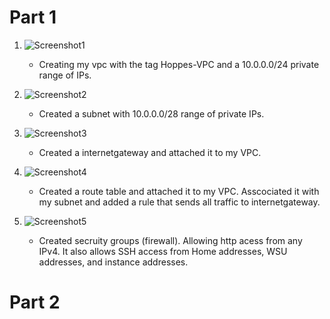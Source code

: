 # Part 1 

1. ![Screenshot1](/home/jhoppes/ceg3120-jhoppes12/Projects/Project2/Images/p2ss1.PNG) 
	* Creating my vpc with the tag Hoppes-VPC and a 10.0.0.0/24 private range of IPs.	

2. ![Screenshot2](/home/jhoppes/ceg3120-jhoppes12/Projects/Project2/Images/p2ss2.PNG)
	* Created a subnet with 10.0.0.0/28 range of private IPs.
 
3. ![Screenshot3](/home/jhoppes/ceg3120-jhoppes12/Projects/Project2/Images/p2ss3.PNG)
	* Created a internetgateway and attached it to my VPC.

4. ![Screenshot4](/home/jhoppes/ceg3120-jhoppes12/Projects/Project2/Images/p2ss4.PNG)
	* Created a route table and attached it to my VPC. Asscociated it with my subnet and added a rule that sends all traffic to internetgateway.

5. ![Screenshot5](/home/jhoppes/ceg3120-jhoppes12/Projects/Project2/Images/p2ss5.PNG)
	* Created secruity groups (firewall). Allowing http acess from any IPv4. It also allows SSH access from Home addresses, WSU addresses, and instance addresses.





# Part 2
